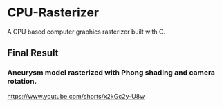 # CPU-Rasterizer
A CPU based computer graphics rasterizer built with C.

## Final Result
### Aneurysm model rasterized with Phong shading and camera rotation.
https://www.youtube.com/shorts/x2kGc2y-U8w
